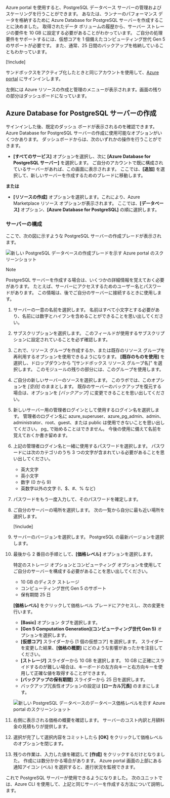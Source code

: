 Azure portal を使用すると、PostgreSQL データベース サーバーの管理およびスケーリングを行うことができます。 あなたは、ランナーのパフォーマンス データを格納するために Azure Database for PostgreSQL サーバーを作成することに決めました。 取得されたデータ ボリュームの履歴から、サーバー ストレージの要件を 10 GB に設定する必要があることがわかっています。 ご自分の処理要件をサポートするには、仮想コアを 1 個備えたコンピューティング世代 Gen 5 のサポートが必要です。 また、通常、25 日間のバックアップを格納していることもわかっています。

[!include[](../../../includes/azure-sandbox-activate.md)]

サンドボックスをアクティブ化したときと同じアカウントを使用して、[Azure portal](https://portal.azure.com/learn.docs.microsoft.com?azure-portal=true) にサインインします。

左側には Azure リソースの作成と管理のメニューが表示されます。画面の残りの部分はダッシュボードになっています。

## <a name="create-an-azure-database-for-postgresql-server"></a>Azure Database for PostgreSQL サーバーの作成

サインインした後、既定のダッシュ ボードが表示されるのを確認できます。 Azure Database for PostgreSQL サーバーの作成に使用可能なオプションがいくつかあります。 ダッシュボードからは、次のいずれかの操作を行うことができます。

- **[すべてのサービス]** オプションを選択し、次に **[Azure Database for PostgreSQL サーバー]** を選択します。 ご自分のアカウントで既に構成されているサーバーがあれば、この画面に表示されます。 ここでは、**[追加]** を選択して、新しいサーバーを作成するためのブレードに移動します。

**または**

- **[リソースの作成]** オプションを選択します。これにより、Azure Marketplace リソース オプションが表示されます。 ここでは、**[データベース]** オプション、**[Azure Database for PostgreSQL]** の順に選択します。

### <a name="configure-the-server"></a>サーバーの構成

ここで、次の図に示すような PostgreSQL サーバーの作成ブレードが表示されます。

![新しい PostgreSQL データベースの作成ブレードを示す Azure portal のスクリーンショット](../media/4-create-blade.png)

> [!NOTE]
> PostgreSQL サーバーを作成する場合は、いくつかの詳細情報を覚えておく必要があります。 たとえば、サーバーにアクセスするためのユーザー名とパスワードがあります。 この情報は、後でご自分のサーバーに接続するときに使用します。

1. サーバーの一意の名前を選択します。 名前はすべて小文字とする必要があり、名前には数字とハイフンを含めることができることを思い出してください。

1. サブスクリプションを選択します。 このフィールドが使用するサブスクリプションに設定されていることを必ず確認します。

1. これで、リソース グループを作成するか、または既存のリソース グループを再利用するオプションを使用できるようになります。 **[既存のものを使用]** を選択し、ドロップダウンから "<rgn>[サンドボックス リソース グループ名]</rgn>" を選択します。 このモジュールの残りの部分には、このグループを使用します。

1. ご自分の新しいサーバーのソースを選択します。 このラボでは、このオプションを _[空白]_ のままとします。 既存のサーバーのバックアップを復元する場合は、オプションを _[バックアップ]_ に変更できることを思い出してください。

1. 新しいサーバー用の管理者ログインとして使用するログイン名を選択します。 管理者のログイン名に azure_superuser、azure_pg_admin、admin、administrator、root、guest、または public は使用できないことを思い出してください。 pg_ で始めることはできません。 今後の使用に備えて名前を覚えておくか書き留めます。

1. 上記の管理者ログイン名と一緒に使用するパスワードを選択します。 パスワードには次のカテゴリのうち 3 つの文字が含まれている必要があることを思い出してください。
   - 英大文字
   - 英小文字
   - 数字 (0 から 9)
   - 英数字以外の文字 (!、$、#、% など)

1. パスワードをもう一度入力して、そのパスワードを確定します。

1. ご自分のサーバーの場所を選択します。 次の一覧から自分に最も近い場所を選択します。

    [!include[](../../../includes/azure-sandbox-regions-first-mention-note-friendly.md)]


1. サーバーのバージョンを選択します。 PostgreSQL の最新バージョンを選択します。

1. 最後から 2 番目の手順として、**[価格レベル]** オプションを選択します。

    特定のストレージ オプションとコンピューティング オプションを使用してご自分のサーバーを構成する必要があることを思い出してください。

    - 10 GB のディスク ストレージ
    - コンピューティング世代 Gen 5 のサポート
    - 保有期間 25 日

    **[価格レベル]** をクリックして価格レベル ブレードにアクセスし、次の変更を行います。

    - **[Basic]** オプション タブを選択します。
    - **[Gen 5 Computation Generation]\(コンピューティング世代 Gen 5\)** オプションを選択します。
    - **[仮想コア]** スライダーから [1 個の仮想コア] を選択します。 スライダーを変更した結果、**[価格の概要]** にどのような影響があったかを注目してください。
    - **[ストレージ]** スライダーから 10 GB を選択します。 10 GB に正確にスライドするのが難しい場合は、キーボードの左方向キーと右方向キーを使用して正確な値を取得することができます。
    - **[バックアップの保有期間]** スライダーから 25 日を選択します。
    - バックアップ冗長性オプションの設定は **[ローカル冗長]** のままにします。

    ![新しい PostgreSQL データベースのデータベース価格レベルを示す Azure portal のスクリーンショット](../media/4-azure-db-pricing-tier.png)

1. 右側に表示される価格の概要を確認します。 サーバーのコスト内訳と月額料金の見積もりが提供します。

1. 選択が完了して選択内容をコミットしたら **[OK]** をクリックして価格レベルのオプションを閉じます。

1. 残りの作業は、入力した値を確認して **[作成]** をクリックするだけとなりました。 作成には数分かかる場合があります。 Azure portal 画面の上部にある通知アイコン (ベル) を選択すると、進行状況を監視できます。

これで PostgreSQL サーバーが使用できるようになりました。 次のユニットでは、Azure CLI を使用して、上記と同じサーバーを作成する方法について説明します。

